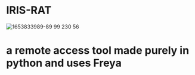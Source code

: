 # IRIS-RAT
![1653833989-89 99 230 56](https://user-images.githubusercontent.com/94076644/170873961-cb55d3e9-b50f-40af-a85e-c64cd92c92cf.png)
  # a remote access tool made purely in python and uses Freya
